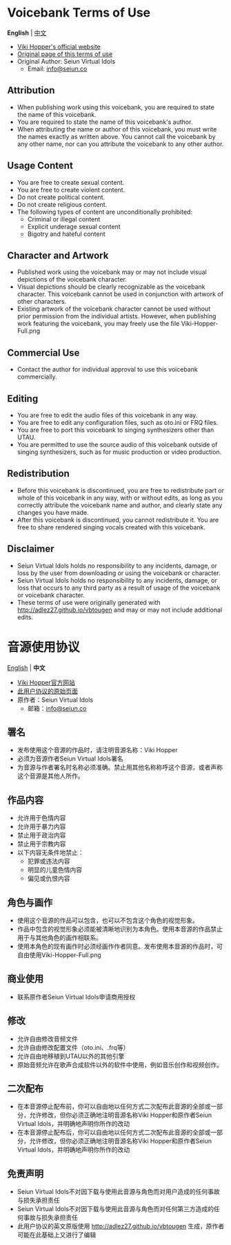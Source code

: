# Voicebank Terms of Use
**English** | [中文](#音源使用协议)
- [Viki Hopper's official website](https://www.seiun.co/)
- [Original page of this terms of use](https://www.seiun.co/terms-of-use/)
- Original Author: Seiun Virtual Idols
  - Email: info@seiun.co

## Attribution
- When publishing work using this voicebank, you are required to state the name of this voicebank.
- You are required to state the name of this voicebank's author.
- When attributing the name or author of this voicebank, you must write the names exactly as written above. You cannot call the voicebank by any other name, nor can you attribute the voicebank to any other author.

## Usage Content
- You are free to create sexual content.
- You are free to create violent content.
- Do not create political content.
- Do not create religious content.
- The following types of content are unconditionally prohibited:
  - Criminal or illegal content
  - Explicit underage sexual content
  - Bigotry and hateful content

## Character and Artwork
- Published work using the voicebank may or may not include visual depictions of the voicebank character.
- Visual depictions should be clearly recognizable as the voicebank character. This voicebank cannot be used in conjunction with artwork of other characters.
- Existing artwork of the voicebank character cannot be used without prior permission from the individual artists. However, when publishing work featuring the voicebank, you may freely use the file Viki-Hopper-Full.png

## Commercial Use
- Contact the author for individual approval to use this voicebank commercially.

## Editing
- You are free to edit the audio files of this voicebank in any way.
- You are free to edit any configuration files, such as oto.ini or FRQ files.
- You are free to port this voicebank to singing synthesizers other than UTAU.
- You are permitted to use the source audio of this voicebank outside of singing synthesizers, such as for music production or video production.

## Redistribution
- Before this voicebank is discontinued, you are free to redistribute part or whole of this voicebank in any way, with or without edits, as long as you correctly attribute the voicebank name and author, and clearly state any changes you have made.
- After this voicebank is discontinued, you cannot redistribute it.
You are free to share rendered singing vocals created with this voicebank.

## Disclaimer
- Seiun Virtual Idols holds no responsibility to any incidents, damage, or loss by the user from downloading or using the voicebank or character.
- Seiun Virtual Idols holds no responsibility to any incidents, damage, or loss that occurs to any third party as a result of usage of the voicebank or voicebank character.
- These terms of use were originally generated with http://adlez27.github.io/vbtougen and may or may not include additional edits.

# 音源使用协议
[English](#Voicebank-Terms-of-Use) | **中文**
- [Viki Hopper官方网站](https://www.seiun.co/)
- [此用户协议的原始页面](https://www.seiun.co/terms-of-use/)
- 原作者：Seiun Virtual Idols
  - 邮箱：info@seiun.co

## 署名
- 发布使用这个音源的作品时，请注明音源名称：Viki Hopper
- 必须为音源作者Seiun Virtual Idols署名
- 为音源与作者署名时名称必须准确。禁止用其他名称称呼这个音源，或者声称这个音源是其他人所作。

## 作品内容
- 允许用于色情内容
- 允许用于暴力内容
- 禁止用于政治内容
- 禁止用于宗教内容
- 以下内容无条件地禁止：
  - 犯罪或违法内容
  - 明显的儿童色情内容
  - 偏见或仇恨内容

## 角色与画作
- 使用这个音源的作品可以包含，也可以不包含这个角色的视觉形象。
- 作品中包含的视觉形象必须能被清晰地识别为本角色。使用本音源的作品禁止用于与其他角色的画作相联系。
- 使用本角色的现有画作时必须经画作作者同意。发布使用本音源的作品时，可自由使用Viki-Hopper-Full.png
  
## 商业使用
- 联系原作者Seiun Virtual Idols申请商用授权

## 修改
- 允许自由修改音频文件
- 允许自由修改配置文件（oto.ini、.frq等）
- 允许自由地移植到UTAU以外的其他引擎
- 原始音频允许在歌声合成软件以外的软件中使用，例如音乐创作和视频创作。

## 二次配布
- 在本音源停止配布前，你可以自由地以任何方式二次配布此音源的全部或一部分，允许修改，但你必须正确地注明音源名称Viki Hopper和原作者Seiun Virtual Idols，并明确地声明你所作的改动
- 在本音源停止配布后，你可以自由地以任何方式二次配布此音源的全部或一部分，允许修改，但你必须正确地注明音源名称Viki Hopper和原作者Seiun Virtual Idols，并明确地声明你所作的改动

## 免责声明
- Seiun Virtual Idols不对因下载与使用此音源与角色而对用户造成的任何事故与损失承担责任
- Seiun Virtual Idols不对因下载与使用此音源与角色而对任何第三方造成的任何事故与损失承担责任
- 此用户协议的英文原版使用 http://adlez27.github.io/vbtougen 生成，原作者可能在此基础上又进行了编辑